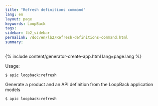 ```yaml
---
title: "Refresh definitions command"
lang: en
layout: page
keywords: LoopBack
tags:
sidebar: lb2_sidebar
permalink: /doc/en/lb2/Refresh-definitions-command.html
summary:
---
```


{% include content/generator-create-app.html lang=page.lang %}

Usage:

```shell
$ apic loopback:refresh
```

Generate a product and an API definition from the LoopBack application models

```shell
$ apic loopback:refresh
```
